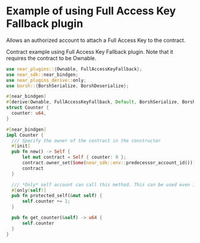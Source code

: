 # Example of using Full Access Key Fallback plugin

Allows an authorized account to attach a Full Access Key to the contract.

Contract example using Full Access Key Fallback plugin. Note that it requires the contract to be Ownable.

```rust
use near_plugins::{Ownable, FullAccessKeyFallback};
use near_sdk::near_bindgen;
use near_plugins_derive::only;
use borsh::{BorshSerialize, BorshDeserialize};

#[near_bindgen]
#[derive(Ownable, FullAccessKeyFallback, Default, BorshSerialize, BorshDeserialize)]
struct Counter {
  counter: u64,
}

#[near_bindgen]
impl Counter {
  /// Specify the owner of the contract in the constructor
  #[init]
  pub fn new() -> Self {
      let mut contract = Self { counter: 0 };
      contract.owner_set(Some(near_sdk::env::predecessor_account_id()));
      contract
  }

  /// *Only* self account can call this method. This can be used even if the contract is not Ownable.
  #[only(self)]
  pub fn protected_self(&mut self) {
      self.counter += 1;
  }

  pub fn get_counter(&self) -> u64 {
      self.counter
  }
}
```
